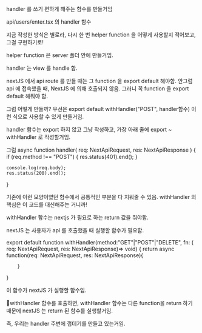handler 를 쓰기 편하게 해주는 함수를 만들거임

api/users/enter.tsx 의 handler 함수

지금 작성한 방식은 별로라, 
다시 한 번 helper function 을 어떻게 사용할지 적어보고, 그걸 구현하기로!


helper function 은 server 폴더 안에 만들거임. 

handler 는 view 를 handle 함. 

nextJS 에서 api route 를 만들 때는 그 function 을 export default 해야함. 
안그럼 api 에 접속했을 때, NextJS 에 의해 호출되지 않음. 
그러니 꼭 function 을 export default 해줘야 함. 



그럼 어떻게 만들까?
우선은 export default withHandler("POST", handler함수) 이런 식으로 사용할 수 있게 만들거임. 

handler 함수는 export 하지 않고 그냥 작성하고, 
가장 아래 줄에 export ~ withHandler 로 작성할거임. 

그럼 
async function handler(
    req: NextApiRequest,
    res: NextApiResponse
) {
    if (req.method !== "POST") {
        res.status(401).end();
    }

    console.log(req.body);
    res.status(200).end();
}

기존에 이런 모양이였던 함수에서 공통적인 부분을 다 지워줄 수 있음. 
withHandler 의 핵심은
이 코드를 대신해주는 거니까!


withHandler 함수는 
nextjs 가 필요로 하는 return 값을 줘야함. 

 nextJS 는 사용자가 api 를 호출했을 때 실행할 함수가 필요함. 

 
export default function withHandler(method:"GET"|"POST"|"DELETE", fn: (    req: NextApiRequest,
    res: NextApiResponse)=> void) {
        return async function(req: NextApiRequest, res: NextApiResponse){
            
        }
}

이 함수가 nextJS 가 실행할 함수임. 



🐤withHandler 함수를 호출하면, 
withHandler 함수는 다른 function을 return 하기 때문에 
nextJS 는 return 된 함수를 실행할거임. 

즉, 우리는 handler 주변에 껍데기를 만들고 있는거임. 

